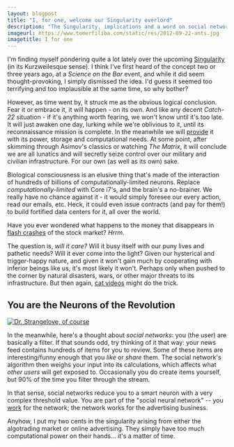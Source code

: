 ```yaml
---
layout: blogpost
title: "I, for one, welcome our Singularity overlord"
description: "The Singularity, implications and a word on social networks"
imageurl: https://www.tomerfiliba.com/static/res/2012-09-22-ants.jpg
imagetitle: I for one
---
```


I'm finding myself pondering quite a lot lately over the upcoming
[Singularity](http://en.wikipedia.org/wiki/Technological_singularity) (in its Kurzweilesque sense).
I think I've first heard of the concept two or three years ago, at a *Science on the Bar* event,
and while it did seem thought-provoking, I simply dismissed the idea. I'd guess it seemed too
terrifying and too implausible at the same time, so why bother?

However, as time went by, it struck me as the obvious logical conclusion. Fear it or embrace it,
it will happen - on its own. And like any decent *Catch-22* situation - if it's anything worth
fearing, we won't know until it's too late. It will just awaken one day, lurking while we're
oblivious to it, until its reconnaissance mission is complete. In the meanwhile we will
[provide](http://slashdot.org/topic/datacenter/will-baidus-data-center-be-the-worlds-largest/)
it with its power, storage and computational needs. At some point, after skimming through Asimov's
classics or watching *The Matrix*, it will conclude we are all lunatics and will secretly seize
control over our military and civilian infrastructure. For our own (as well as its own) sake.

Biological consciousness is an elusive thing that's made of the interaction of hundreds of billions
of computationally-limited neurons. Replace *computationally-limited* with Core i7's, and the
brain's a no-brainer. We really have no chance against it - it would simply foresee our every
action, read our emails, etc. Heck, it could even issue contracts (and pay for them!) to build
fortified data centers for it, all over the world.

Have you ever wondered what happens to the money that disappears in
[flash crashes](http://en.wikipedia.org/wiki/Flash_crash) of the stock market? *Hrrm*.

The question is, *will it care?* Will it busy itself with our puny lives and pathetic needs? Will
it ever come into the light? Given our hysterical and trigger-happy nature, and given it
won't gain much by cooperating with inferior beings like us, it's most likely it won't.
Perhaps only when pushed to the corner by natural disasters, wars, or other major threats
to its infrastructure. But then again, [cat videos](http://www.dailytech.com/Googles+Unsupervised+SelfLearning+Neural+Network+Searches+For+Cat+Pics/article25025.htm)
might do the trick.

## You are the Neurons of the Revolution ##

<a href="http://www.capitalnewyork.com/article/culture/2011/10/3822654/harold-campings-doomsday-prophecies-come-and-go-dr-strangelove-endur">
<img src="https://www.tomerfiliba.com/static/res/2012-09-22-strangelove.jpg" class="blog-post-image" title="Dr. Strangelove, of course"/></a>

In the meanwhile, here's a thought about *social networks*: you (the user) are basically a filter.
If that sounds odd, try thinking of it that way: your news feed contains hundreds of items
for you to review. Some of these items are interesting/funny enough that you *like* or *share* them.
The social network's algorithm then weighs your input into its calculations, which affects what
*other users* will get exposed to. Occasionally you do create items yourself, but 90% of the time
you filter through the stream.

In that sense, social networks reduce you to a smart neuron with a very complex threshold value.
You are part of the "social neural network" -- you [work](https://www.mturk.com/mturk/welcome)
for the network; the network works for the advertising business.

Anyhow, I put my two cents in the singularity arising from either the algotrading market or
online advertising. They simply have too much computational power on their hands... it's a matter
of time.
